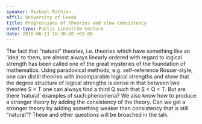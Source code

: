 ```yaml
---
speaker: Michael Rathjen
affil: University of Leeds
title: Progressions of theories and slow consistency
event-type: Public Lindström Lecture
date: 2018-06-11 18:30:00 +02:00
---
```

The fact that “natural” theories, i.e. theories which have something  like an ‘idea’ to them, are almost always linearly ordered with regard  to logical strength has been called one of the great mysteries of the  foundation of mathematics. Using paradoxical methods, e.g.  self-reference Rosser-style, one can distill theories with incomparable  logical strengths and show that the degree structure of logical  strengths is dense in that between two theories S < T one can always  find a third Q such that S < Q < T. But are there ‘natural’  examples of such phenomena? We also know how to produce a stronger  theory by adding the consistency of the theory. Can we get a stronger  theory by adding something weaker than consistency that is still  “natural”? These and other questions will be broached in the talk.
